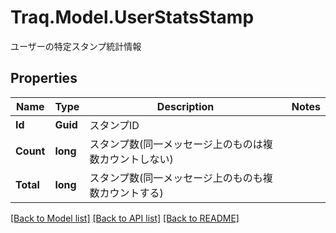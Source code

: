 # Traq.Model.UserStatsStamp
ユーザーの特定スタンプ統計情報

## Properties

Name | Type | Description | Notes
------------ | ------------- | ------------- | -------------
**Id** | **Guid** | スタンプID | 
**Count** | **long** | スタンプ数(同一メッセージ上のものは複数カウントしない) | 
**Total** | **long** | スタンプ数(同一メッセージ上のものも複数カウントする) | 

[[Back to Model list]](../README.md#documentation-for-models) [[Back to API list]](../README.md#documentation-for-api-endpoints) [[Back to README]](../README.md)

